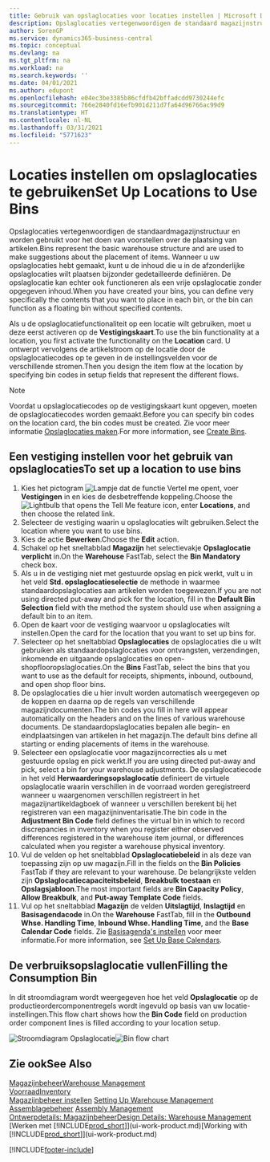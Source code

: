 ```yaml
---
title: Gebruik van opslaglocaties voor locaties instellen | Microsoft Docs
description: Opslaglocaties vertegenwoordigen de standaard magazijnstructuur en worden gebruikt voor het doen van voorstellen over de plaatsing van artikelen. Wanneer u uw opslaglocaties hebt gemaakt, kunt u de inhoud die u in de afzonderlijke opslaglocaties wilt plaatsen bijzonder gedetailleerde definiëren. De opslaglocatie kan echter ook functioneren als een vrije opslaglocatie zonder opgegeven inhoud.
author: SorenGP
ms.service: dynamics365-business-central
ms.topic: conceptual
ms.devlang: na
ms.tgt_pltfrm: na
ms.workload: na
ms.search.keywords: ''
ms.date: 04/01/2021
ms.author: edupont
ms.openlocfilehash: e04ec3be3385b86cfdfb42bffadcdd9730244efc
ms.sourcegitcommit: 766e2840fd16efb901d211d7fa64d96766ac99d9
ms.translationtype: HT
ms.contentlocale: nl-NL
ms.lasthandoff: 03/31/2021
ms.locfileid: "5771623"
---
```

# <a name="set-up-locations-to-use-bins"></a><span data-ttu-id="bd721-104">Locaties instellen om opslaglocaties te gebruiken</span><span class="sxs-lookup"><span data-stu-id="bd721-104">Set Up Locations to Use Bins</span></span>
<span data-ttu-id="bd721-105">Opslaglocaties vertegenwoordigen de standaardmagazijnstructuur en worden gebruikt voor het doen van voorstellen over de plaatsing van artikelen.</span><span class="sxs-lookup"><span data-stu-id="bd721-105">Bins represent the basic warehouse structure and are used to make suggestions about the placement of items.</span></span> <span data-ttu-id="bd721-106">Wanneer u uw opslaglocaties hebt gemaakt, kunt u de inhoud die u in de afzonderlijke opslaglocaties wilt plaatsen bijzonder gedetailleerde definiëren. De opslaglocatie kan echter ook functioneren als een vrije opslaglocatie zonder opgegeven inhoud.</span><span class="sxs-lookup"><span data-stu-id="bd721-106">When you have created your bins, you can define very specifically the contents that you want to place in each bin, or the bin can function as a floating bin without specified contents.</span></span>  

<span data-ttu-id="bd721-107">Als u de opslaglocatiefunctionaliteit op een locatie wilt gebruiken, moet u deze eerst activeren op de **Vestigingskaart**.</span><span class="sxs-lookup"><span data-stu-id="bd721-107">To use the bin functionality at a location, you first activate the functionality on the **Location** card.</span></span> <span data-ttu-id="bd721-108">U ontwerpt vervolgens de artikelstroom op de locatie door de opslaglocatiecodes op te geven in de instellingsvelden voor de verschillende stromen.</span><span class="sxs-lookup"><span data-stu-id="bd721-108">Then you design the item flow at the location by specifying bin codes in setup fields that represent the different flows.</span></span>  

> [!NOTE]  
>  <span data-ttu-id="bd721-109">Voordat u opslaglocatiecodes op de vestigingskaart kunt opgeven, moeten de opslaglocatiecodes worden gemaakt.</span><span class="sxs-lookup"><span data-stu-id="bd721-109">Before you can specify bin codes on the location card, the bin codes must be created.</span></span> <span data-ttu-id="bd721-110">Zie voor meer informatie [Opslaglocaties maken](warehouse-how-to-create-individual-bins.md).</span><span class="sxs-lookup"><span data-stu-id="bd721-110">For more information, see [Create Bins](warehouse-how-to-create-individual-bins.md).</span></span>  

## <a name="to-set-up-a-location-to-use-bins"></a><span data-ttu-id="bd721-111">Een vestiging instellen voor het gebruik van opslaglocaties</span><span class="sxs-lookup"><span data-stu-id="bd721-111">To set up a location to use bins</span></span>  
1.  <span data-ttu-id="bd721-112">Kies het pictogram ![Lampje dat de functie Vertel me opent](media/ui-search/search_small.png "Vertel me wat u wilt doen"), voer **Vestigingen** in en kies de desbetreffende koppeling.</span><span class="sxs-lookup"><span data-stu-id="bd721-112">Choose the ![Lightbulb that opens the Tell Me feature](media/ui-search/search_small.png "Tell me what you want to do") icon, enter **Locations**, and then choose the related link.</span></span>  
2.  <span data-ttu-id="bd721-113">Selecteer de vestiging waarin u opslaglocaties wilt gebruiken.</span><span class="sxs-lookup"><span data-stu-id="bd721-113">Select the location where you want to use bins.</span></span>  
3.  <span data-ttu-id="bd721-114">Kies de actie **Bewerken**.</span><span class="sxs-lookup"><span data-stu-id="bd721-114">Choose the **Edit** action.</span></span>  
4.  <span data-ttu-id="bd721-115">Schakel op het sneltabblad **Magazijn** het selectievakje **Opslaglocatie verplicht** in.</span><span class="sxs-lookup"><span data-stu-id="bd721-115">On the **Warehouse** FastTab, select the **Bin Mandatory** check box.</span></span>  
5.  <span data-ttu-id="bd721-116">Als u in de vestiging niet met gestuurde opslag en pick werkt, vult u in het veld **Std. opslaglocatieselectie** de methode in waarmee standaardopslaglocaties aan artikelen worden toegewezen.</span><span class="sxs-lookup"><span data-stu-id="bd721-116">If you are not using directed put-away and pick for the location, fill in the **Default Bin Selection** field with the method the system should use when assigning a default bin to an item.</span></span>  
6.  <span data-ttu-id="bd721-117">Open de kaart voor de vestiging waarvoor u opslaglocaties wilt instellen.</span><span class="sxs-lookup"><span data-stu-id="bd721-117">Open the card for the location that you want to set up bins for.</span></span>
7.  <span data-ttu-id="bd721-118">Selecteer op het sneltabblad **Opslaglocaties** de opslaglocaties die u wilt gebruiken als standaardopslaglocaties voor ontvangsten, verzendingen, inkomende en uitgaande opslaglocaties en open-shopflooropslaglocaties.</span><span class="sxs-lookup"><span data-stu-id="bd721-118">On the **Bins** FastTab, select the bins that you want to use as the default for receipts, shipments, inbound, outbound, and open shop floor bins.</span></span>  
8.  <span data-ttu-id="bd721-119">De opslaglocaties die u hier invult worden automatisch weergegeven op de koppen en daarna op de regels van verschillende magazijndocumenten.</span><span class="sxs-lookup"><span data-stu-id="bd721-119">The bin codes you fill in here will appear automatically on the headers and on the lines of various warehouse documents.</span></span> <span data-ttu-id="bd721-120">De standaardopslaglocaties bepalen alle begin- en eindplaatsingen van artikelen in het magazijn.</span><span class="sxs-lookup"><span data-stu-id="bd721-120">The default bins define all starting or ending placements of items in the warehouse.</span></span>  
9.  <span data-ttu-id="bd721-121">Selecteer een opslaglocatie voor magazijncorrecties als u met gestuurde opslag en pick werkt.</span><span class="sxs-lookup"><span data-stu-id="bd721-121">If you are using directed put-away and pick, select a bin for your warehouse adjustments.</span></span> <span data-ttu-id="bd721-122">De opslaglocatiecode in het veld **Herwaarderingsopslaglocatie** definieert de virtuele opslaglocatie waarin verschillen in de voorraad worden geregistreerd wanneer u waargenomen verschillen registreert in het magazijnartikeldagboek of wanneer u verschillen berekent bij het registreren van een magazijninventarisatie.</span><span class="sxs-lookup"><span data-stu-id="bd721-122">The bin code in the **Adjustment Bin Code** field defines the virtual bin in which to record discrepancies in inventory when you register either observed differences registered in the warehouse item journal, or differences calculated when you register a warehouse physical inventory.</span></span>  
10. <span data-ttu-id="bd721-123">Vul de velden op het sneltabblad **Opslaglocatiebeleid** in als deze van toepassing zijn op uw magazijn.</span><span class="sxs-lookup"><span data-stu-id="bd721-123">Fill in the fields on the **Bin Policies** FastTab if they are relevant to your warehouse.</span></span> <span data-ttu-id="bd721-124">De belangrijkste velden zijn **Opslaglocatiecapaciteitsbeleid**, **Breakbulk toestaan** en **Opslagsjabloon**.</span><span class="sxs-lookup"><span data-stu-id="bd721-124">The most important fields are **Bin Capacity Policy**, **Allow Breakbulk**, and **Put-away Template Code** fields.</span></span>  
11. <span data-ttu-id="bd721-125">Vul op het sneltabblad **Magazijn** de velden **Uitslagtijd**, **Inslagtijd** en **Basisagendacode** in.</span><span class="sxs-lookup"><span data-stu-id="bd721-125">On the **Warehouse** FastTab, fill in the **Outbound Whse. Handling Time**, **Inbound Whse. Handling Time**, and the **Base Calendar Code** fields.</span></span> <span data-ttu-id="bd721-126">Zie [Basisagenda's instellen](across-how-to-assign-base-calendars.md) voor meer informatie.</span><span class="sxs-lookup"><span data-stu-id="bd721-126">For more information, see [Set Up Base Calendars](across-how-to-assign-base-calendars.md).</span></span>

## <a name="filling-the-consumption-bin"></a><span data-ttu-id="bd721-127">De verbruiksopslaglocatie vullen</span><span class="sxs-lookup"><span data-stu-id="bd721-127">Filling the Consumption Bin</span></span>
<span data-ttu-id="bd721-128">In dit stroomdiagram wordt weergegeven hoe het veld **Opslaglocatie** op de productieordercomponentregels wordt ingevuld op basis van uw locatie-instellingen.</span><span class="sxs-lookup"><span data-stu-id="bd721-128">This flow chart shows how the **Bin Code** field on production order component lines is filled according to your location setup.</span></span>

<span data-ttu-id="bd721-129">![Stroomdiagram Opslaglocatie](media/binflow.png "BinFlow")</span><span class="sxs-lookup"><span data-stu-id="bd721-129">![Bin flow chart](media/binflow.png "BinFlow")</span></span>  

## <a name="see-also"></a><span data-ttu-id="bd721-130">Zie ook</span><span class="sxs-lookup"><span data-stu-id="bd721-130">See Also</span></span>
[<span data-ttu-id="bd721-131">Magazijnbeheer</span><span class="sxs-lookup"><span data-stu-id="bd721-131">Warehouse Management</span></span>](warehouse-manage-warehouse.md)  
[<span data-ttu-id="bd721-132">Voorraad</span><span class="sxs-lookup"><span data-stu-id="bd721-132">Inventory</span></span>](inventory-manage-inventory.md)  
<span data-ttu-id="bd721-133">[Magazijnbeheer instellen](warehouse-setup-warehouse.md)   </span><span class="sxs-lookup"><span data-stu-id="bd721-133">[Setting Up Warehouse Management](warehouse-setup-warehouse.md)   </span></span>  
<span data-ttu-id="bd721-134">[Assemblagebeheer](assembly-assemble-items.md)  </span><span class="sxs-lookup"><span data-stu-id="bd721-134">[Assembly Management](assembly-assemble-items.md)  </span></span>  
[<span data-ttu-id="bd721-135">Ontwerpdetails: Magazijnbeheer</span><span class="sxs-lookup"><span data-stu-id="bd721-135">Design Details: Warehouse Management</span></span>](design-details-warehouse-management.md)  
<span data-ttu-id="bd721-136">[Werken met [!INCLUDE[prod_short](includes/prod_short.md)]](ui-work-product.md)</span><span class="sxs-lookup"><span data-stu-id="bd721-136">[Working with [!INCLUDE[prod_short](includes/prod_short.md)]](ui-work-product.md)</span></span>


[!INCLUDE[footer-include](includes/footer-banner.md)]
